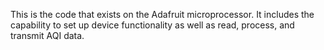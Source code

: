 This is the code that exists on the Adafruit microprocessor. It includes the capability to set up device functionality as well as read, process, and transmit AQI data.
